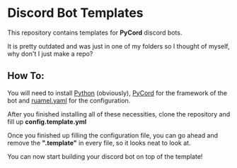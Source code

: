 # Discord Bot Templates
This repository contains templates for **PyCord** discord bots.

It is pretty outdated and was just in one of my folders so I thought of myself, why don't I just make a repo?

## How To:
You will need to install [Python](https://www.python.org/) (obviously), [PyCord](https://pycord.dev/) for the framework of the bot and [ruamel.yaml](https://pypi.org/project/ruamel.yaml/) for the configuration.

After you finished installing all of these necessities, clone the repository and fill up **config.template.yml**

Once you finished up filling the configuration file, you can go ahead and remove the **".template"** in every file, so it looks neat to look at.

You can now start building your discord bot on top of the template!
